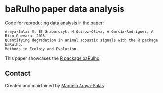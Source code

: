 baRulho paper data analysis
================

<!-- Short Description  -->

Code for reproducing data analysis in the paper:

    Araya-Salas M, EE Grabarczyk, M Quiroz-Oliva, A García-Rodríguez, A Rico-Guevara. 2025. 
    Quantifying degradation in animal acoustic signals with the R package baRulho. 
    Methods in Ecology and Evolution.

This paper showcases the [R package baRulho](https://marce10.github.io/baRulho/)

## Contact

Created and maintained by [Marcelo Araya-Salas](https://marce10.github.io/)
